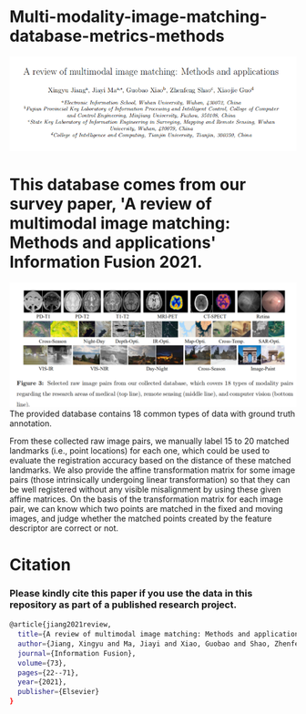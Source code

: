 # Multi-modality-image-matching-database-metrics-methods 
![Error show](https://github.com/StaRainJ/Multi-modality-image-matching-database-metrics-methods/blob/master/Multimodal_Image_Matching_Datasets/AouthroList.png)
# This database comes from our survey paper, 'A review of multimodal image matching: Methods and applications' Information Fusion 2021.  
![Error show](https://github.com/StaRainJ/Multi-modality-image-matching-database-metrics-methods/blob/master/Multimodal_Image_Matching_Datasets/OverviewImagePairs.png)
The provided database  contains 18 common types of data with ground truth annotation.

  From these collected raw image pairs, we manually label 15 to 20 matched landmarks (i.e., point locations) for each one, which could be used to evaluate the registration accuracy based on the distance of these matched landmarks. We also provide the affine transformation matrix for some image pairs (those intrinsically undergoing linear transformation) so that they can be well registered without any visible misalignment by using these given affine matrices. On the basis of the transformation matrix for each image pair, we can know which two points are matched in the fixed and moving images, and judge whether the matched points created by the feature descriptor are correct or not.

# Citation
### Please kindly cite this paper if you use the data in this repository as part of a published research project.

```bash
@article{jiang2021review,
  title={A review of multimodal image matching: Methods and applications},
  author={Jiang, Xingyu and Ma, Jiayi and Xiao, Guobao and Shao, Zhenfeng and Guo, Xiaojie},
  journal={Information Fusion},
  volume={73},
  pages={22--71},
  year={2021},
  publisher={Elsevier}
}
```
